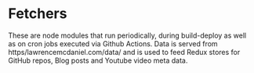 # Fetchers

These are node modules that run periodically, during build-deploy as well as on cron jobs executed via Github Actions. Data is served from https/lawrencemcdaniel.com/data/ and is used to feed Redux stores for GitHub repos, Blog posts and Youtube video meta data.

